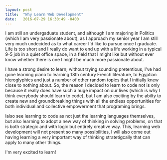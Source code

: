 ```yaml
---
layout: post
title:  "Why Learn Web Development"
date:   2016-07-29 16:30:49 -0400
---
```


I am still an undergaduate student, and although I am majoring in Politics (which I am very passionate about), as I approach my senior year I am still very much undecided as to what career I'd like to pursue once I graduate. 
Life is too short and I really do want to end up with a life working in a typical 9-5 job in a quiet office space, in a field that I might like but without ever know whether there is one I might be much more passionate about. 

I have a strong desire to learn; without trying sounding pretentious, I've had gone learning piano to learning 18th century French literature, to Egyptian hieroglyphics and just a number of other random topics that I initially knew close to nothing about. So, the reason I decided to learn to code not is only because it really does have such a huge impact on our lives (which is why I think everybody should learn to code), but I am also exciting by the abilty to create new and groundbreaking things with all the endless opportunities for both individual and collective empowerment that programing brings. 

Ialso see learning to code as not just the learning languages themselves, but also learning to adopt a new way of thinking in solving problems, on that is both strategic and with logic but entirely creative way. This, learning web development will not present so many possibilities, I will also come out having learning a very important way of thinking stratetigcally that can apply to many other things. 

I'm very excited to learn!

